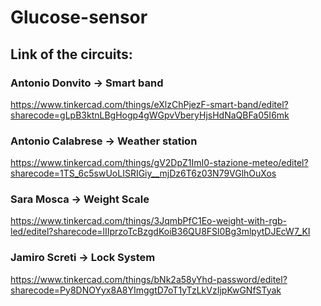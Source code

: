 # Glucose-sensor

## Link of the circuits:
### Antonio Donvito -> Smart band
https://www.tinkercad.com/things/eXlzChPjezF-smart-band/editel?sharecode=gLpB3ktnLBgHogp4gWGpvVberyHjsHdNaQBFa05I6mk

### Antonio Calabrese -> Weather station
https://www.tinkercad.com/things/gV2DpZ1ImI0-stazione-meteo/editel?sharecode=1TS_6c5swUoLISRIGiy__mjDz6T6z03N79VGlhOuXos

### Sara Mosca -> Weight Scale
https://www.tinkercad.com/things/3JqmbPfC1Eo-weight-with-rgb-led/editel?sharecode=lIIprzoTcBzgdKoiB36QU8FSl0Bg3mlpytDJEcW7_KI

### Jamiro Screti -> Lock System
https://www.tinkercad.com/things/bNk2a58yYhd-password/editel?sharecode=Py8DNOYyx8A8YImggtD7oT1yTzLkVzIjpKwGNfSTyak
